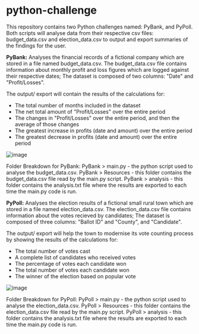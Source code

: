 # python-challenge
This repository contains two Python challenges named: PyBank, and PyPoll. Both scripts will analyse data from their respective csv files: budget_data.csv and election_data.csv to output and export summaries of the findings for the user. 

**PyBank:**
Analyses the financial records of a fictional company which are stored in a file named budget_data.csv. The budget_data.csv file contains information about monthly profit and loss figures which are logged against their respective dates; The dataset is composed of two columns: "Date" and "Profit/Losses". 

The output/ export will contain the results of the calculations for:
- The total number of months included in the dataset
- The net total amount of "Profit/Losses" over the entire period
- The changes in "Profit/Losses" over the entire period, and then the average of those changes
- The greatest increase in profits (date and amount) over the entire period
- The greatest decrease in profits (date and amount) over the entire period

![image](https://user-images.githubusercontent.com/126973634/236814219-85d3718d-058d-4e6e-9b13-32d92b1bf9c5.png)

Folder Breakdown for PyBank:
PyBank > main.py - the python script used to analyse the budget_data.csv.
PyBank > Resources - this folder contains the budget_data.csv file read by the main.py script.
PyBank > analysis - this folder contains the analysis.txt file where the results are exported to each time the main.py code is run. 

**PyPoll:**
Analyses the election results of a fictional small rural town which are stored in a file named election_data.csv. The election_data.csv file contains information about the votes recieved by candidates; The dataset is composed of three columns: "Ballot ID" and "County", and "Candidate". 

The output/ export will help the town to modernise its vote counting process by showing the results of the calculations for:
- The total number of votes cast
- A complete list of candidates who received votes
- The percentage of votes each candidate won
- The total number of votes each candidate won
- The winner of the election based on popular vote

![image](https://user-images.githubusercontent.com/126973634/236815941-ff8f300e-2916-4952-8038-4f13d6a09101.png)

Folder Breakdown for PyPoll:
PyPoll > main.py - the python script used to analyse the election_data.csv.
PyPoll > Resources - this folder contains the election_data.csv file read by the main.py script.
PyPoll > analysis - this folder contains the analysis.txt file where the results are exported to each time the main.py code is run. 

